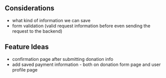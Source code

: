 ## Considerations 
- what kind of information we can save
- form validation (valid request information before even sending the request to the backend)

## Feature Ideas
- confirmation page after submitting donation info
- add saved payment information - both on donation form page and user profile page
